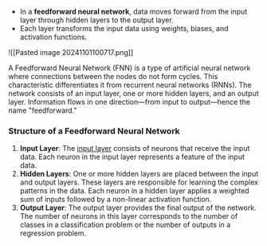 
- In a **feedforward neural network**, data moves forward from the input layer through hidden layers to the output layer.
- Each layer transforms the input data using weights, biases, and activation functions.

![[Pasted image 20241101100717.png]]


A Feedforward Neural Network (FNN) is a type of artificial neural network where connections between the nodes do not form cycles. This characteristic differentiates it from recurrent neural networks (RNNs). The network consists of an input layer, one or more hidden layers, and an output layer. Information flows in one direction—from input to output—hence the name "feedforward."

### Structure of a Feedforward Neural Network

1. ****Input Layer****: The [input layer](https://www.geeksforgeeks.org/keras-input-layer/) consists of neurons that receive the input data. Each neuron in the input layer represents a feature of the input data.
2. ****Hidden Layers****: One or more hidden layers are placed between the input and output layers. These layers are responsible for learning the complex patterns in the data. Each neuron in a hidden layer applies a weighted sum of inputs followed by a non-linear activation function.
3. ****Output Layer****: The output layer provides the final output of the network. The number of neurons in this layer corresponds to the number of classes in a classification problem or the number of outputs in a regression problem.